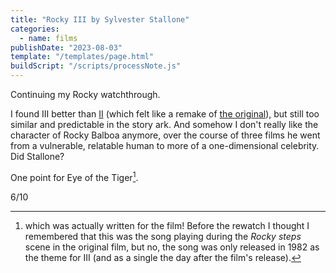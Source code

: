 ```yaml
---
title: "Rocky III by Sylvester Stallone"
categories:
  - name: films
publishDate: "2023-08-03"
template: "/templates/page.html"
buildScript: "/scripts/processNote.js"
---
```


Continuing my Rocky watchthrough.

I found III better than [II](/notes/rocky-ii-by-sylvester-stallone/) (which felt like a remake of [the original](/notes/rocky-by-john-g-avildsen/)), but still too similar and predictable in the story ark. And somehow I don't really like the character of Rocky Balboa anymore, over the course of three films he went from a vulnerable, relatable human to more of a one-dimensional celebrity. Did Stallone?

One point for Eye of the Tiger[^1].

6/10

[^1]: which was actually written for the film! Before the rewatch I thought I remembered that this was the song playing during the _Rocky steps_ scene in the original film, but no, the song was only released in 1982 as the theme for III (and as a single the day after the film's release).
